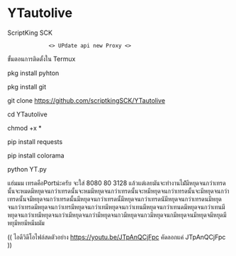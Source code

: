 # YTautolive
ScriptKing SCK

    
                 <> UPdate api new Proxy <>




  ขั้นตอนการติดตั้งใน Termux
  
  pkg install pyhton
  
  
  pkg install git   
  
  
  git clone https://github.com/scriptkingSCK/YTautolive
  
  
  
  cd YTautolive
  
  
  
  chmod +x *
  
  
  pip install requests
  
  
  pip install colorama
  
  
  python YT.py
  

   </H> แฮ่มมม เทรดคือPortน่ะครับ จะใส่ 8080 80 3128 แล้วแต่เลยมันจะทำงานไม่่่่่่่่่่่่่่่่่่่่่่่่่่่่่่่่มีหยุดจนกว่าเทรดนั้นจะหมดมีหยุดจนกว่าเทรดนั้นจะหมมีหยุดจนกว่าเทรดนั้นจะหมีหยุดจนกว่าเทรดนั้นจะมีหยุดจนกว่าเทรดนั้นจมีหยุดจนกว่าเทรดนั้นมีหยุดจนกว่าเทรดนั้มีหยุดจนกว่าเทรดนัมีหยุดจนกว่าเทรดนมีหยุดจนกว่าเทรดมีหยุดจนกว่าเทรมีหยุดจนกว่าเทมีหยุดจนกว่าเทนมีหยุดจนกว่าเทนดมีหยุดจนกว่าเทนมีหยุดจนกว่าเทมีหยุดจนกว่าเมีหยุดจนกว่ามีหยุดจนกวมีหยุดจนกวมีหยุดจนกมีหยุดจนมีหยุดจมีหยุดมีหยุมีหยมีหมีมมัม

((  ไอดีวิดีโอไฟล์สดตัวอย่าง https://youtu.be/JTpAnQCjFpc คัดลอกแค่ JTpAnQCjFpc ))
